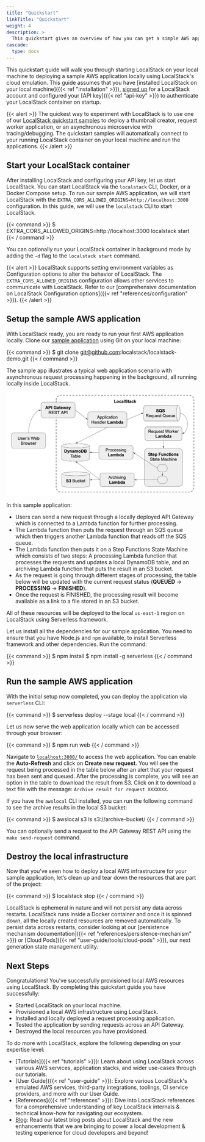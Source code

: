 ```yaml
---
title: "Quickstart"
linkTitle: "Quickstart"
weight: 4
description: >
  This quickstart gives an overview of how you can get a simple AWS application up and running on your local machine to understand local cloud development with LocalStack!
cascade:
  type: docs
---
```


This quickstart guide will walk you through starting LocalStack on your local machine to deploying a sample AWS application locally using LocalStack's cloud emulation. This guide assumes that you have [installed LocalStack on your local machine]({{< ref "installation" >}}), [signed up](https://app.localstack.cloud) for a LocalStack account and configured your [API key]({{< ref "api-key" >}}) to authenticate your LocalStack container on startup.

{{< alert >}}
The quickest way to experiment with LocalStack is to use one of our [LocalStack quickstart samples](https://app.localstack.cloud/quickstart) to deploy a thumbnail creator, request worker application, or an asynchronous microservice with tracing/debugging. The quickstart samples will automatically connect to your running LocalStack container on your local machine and run the applications.
{{< /alert >}}

## Start your LocalStack container

After installing LocalStack and configuring your API key, let us start LocalStack. You can start LocalStack via the `localstack` CLI, Docker, or a Docker Compose setup. To run our sample AWS application, we will start LocalStack with the `EXTRA_CORS_ALLOWED_ORIGINS=http://localhost:3000` configuration. In this guide, we will use the `localstack` CLI to start LocalStack.

{{< command >}}
$ EXTRA_CORS_ALLOWED_ORIGINS=http://localhost:3000 localstack start 
{{< / command >}}

You can optionally run your LocalStack container in background mode by adding the `-d` flag to the `localstack start` command.

{{< alert >}}
LocalStack supports setting environment variables as Configuration options to alter the behavior of LocalStack. The `EXTRA_CORS_ALLOWED_ORIGINS` configuration allows other services to communicate with LocalStack. Refer to our [comprehensive documentation on LocalStack Configuration options]({{< ref "references/configuration" >}}).
{{< /alert >}}

## Setup the sample AWS application

With LocalStack ready, you are ready to run your first AWS application locally. Clone our [sample application](https://github.com/localstack/localstack-demo) using Git on your local machine:

{{< command >}}
$ git clone git@github.com:localstack/localstack-demo.git
{{< / command >}}

The sample app illustrates a typical web application scenario with asynchronous request processing happening in the background, all running locally inside LocalStack.

<img src="sample-app-architecture.png" alt="Application architecture for the sample application, with the different components and services involved in processing the requests." title="Application architecture for the sample application, with the different components and services involved in processing the requests." width="600" />

In this sample application:

- Users can send a new request through a locally deployed API Gateway which is connected to a Lambda function for further processing.
- The Lambda function then puts the request through an SQS queue which then triggers another Lambda function that reads off the SQS queue.
- The Lambda function then puts it on a Step Functions State Machine which consists of two steps: A processing Lambda function that processes the requests and updates a local DynamoDB table, and an archiving Lambda function that puts the result in an S3 bucket.
- As the request is going through different stages of processing, the table below will be updated with the current request status (**QUEUED** -> **PROCESSING** -> **FINISHED**).
- Once the request is FINISHED, the processing result will become available as a link to a file stored in an S3 bucket.

All of these resources will be deployed to the local `us-east-1` region on LocalStack using Serverless framework.

Let us install all the dependencies for our sample application. You need to ensure that you have Node.js and `npm` available, to install Serverless framework and other dependencies. Run the command:

{{< command >}}
$ npm install
$ npm install -g serverless
{{< / command >}}

## Run the sample AWS application

With the initial setup now completed, you can deploy the application via `serverless` CLI:

{{< command >}}
$ serverless deploy --stage local
{{< / command >}}

Let us now serve the web application locally which can be accessed through your browser:

{{< command >}}
$ npm run web
{{< / command >}}

Navigate to [`localhost:3000/`](http://localhost:3000/) to access the web application. You can enable the **Auto-Refresh** and click on **Create new request**. You will see the request being processed in the table below after an alert that your request has been sent and queued. After the processing is complete, you will see an option in the table to download the result from S3. Click on it to download a text file with the message: `Archive result for request XXXXXXX`.

If you have the `awslocal` CLI installed, you can run the following command to see the archive results in the local S3 bucket:

{{< command >}}
$ awslocal s3 ls s3://archive-bucket/
{{< / command >}}

You can optionally send a request to the API Gateway REST API using the `make send-request` command.

## Destroy the local infrastructure

Now that you’ve seen how to deploy a local AWS infrastructure for your sample application, let’s clean up and tear down the resources that are part of the project:

{{< command >}}
$ localstack stop
{{< / command >}}

LocalStack is ephemeral in nature and will not persist any data across restarts. LocalStack runs inside a Docker container and once it is spinned down, all the locally created resources are removed automatically. To persist data across restarts, consider looking at our [persistence mechanism documentation]({{< ref "references/persistence-mechanism" >}}) or [Cloud Pods]({{< ref "user-guide/tools/cloud-pods" >}}), our next generation state management utility.

## Next Steps

Congratulations! You’ve successfully provisioned local AWS resources using LocalStack. By completing this quickstart guide you have successfully:

- Started LocalStack on your local machine.
- Provisioned a local AWS infrastructure using LocalStack.
- Installed and locally deployed a request processing application.
- Tested the application by sending requests across an API Gateway.
- Destroyed the local resources you have provisioned.

To do more with LocalStack, explore the following depending on your expertise level:

- [Tutorials]({{< ref "tutorials" >}}): Learn about using LocalStack across various AWS services, application stacks, and wider use-cases through our tutorials.
- [User Guide]({{< ref "user-guide" >}}): Explore various LocalStack's emulated AWS services, third-party integrations, toolings, CI service providers, and more with our User Guide.
- [References]({{< ref "references" >}}): Dive into LocalStack references for a comprehensive understanding of key LocalStack internals & technical know-how for navigating our ecosystem.
- [Blog](https://localstack.cloud/blog): Read our latest blog posts about LocalStack and the new enhancements that we are bringing to power a local development & testing experience for cloud developers and beyond!
